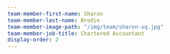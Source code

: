```yaml
---
team-member-first-name: Sharon
team-member-last-name: Brodie
team-member-image-path: "/img/team/sharon-sq.jpg"
team-member-job-title: Chartered Accountant
display-order: 2
---
```

